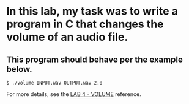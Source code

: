 # In this lab, my task was to write a program in C that changes the volume of an audio file.

## This program should behave per the example below.

```
$ ./volume INPUT.wav OUTPUT.wav 2.0
```

For more details, see the [LAB 4 - VOLUME](https://cs50.harvard.edu/x/2022/labs/4/) reference.